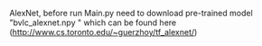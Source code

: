  AlexNet, before run Main.py need to download pre-trained model "bvlc_alexnet.npy " which can be found here (http://www.cs.toronto.edu/~guerzhoy/tf_alexnet/)
